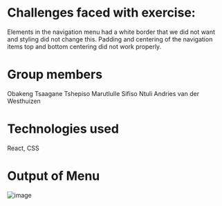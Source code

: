 # Challenges faced with exercise:  
Elements in the navigation menu had a white border that we did not want and styling did not change this.
Padding and centering of the navigation items top and bottom centering did not work properly.

# Group members  
Obakeng Tsaagane
Tshepiso Marutlulle
Sifiso Ntuli
Andries van der Westhuizen

# Technologies used  
React, CSS
# Output of Menu
![image](https://github.com/user-attachments/assets/acbdf9cd-7c8a-4237-a66b-e54ba9823129)
